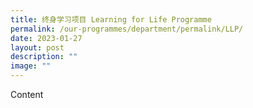 ```yaml
---
title: 终身学习项目 Learning for Life Programme
permalink: /our-programmes/department/permalink/LLP/
date: 2023-01-27
layout: post
description: ""
image: ""
---
```


Content